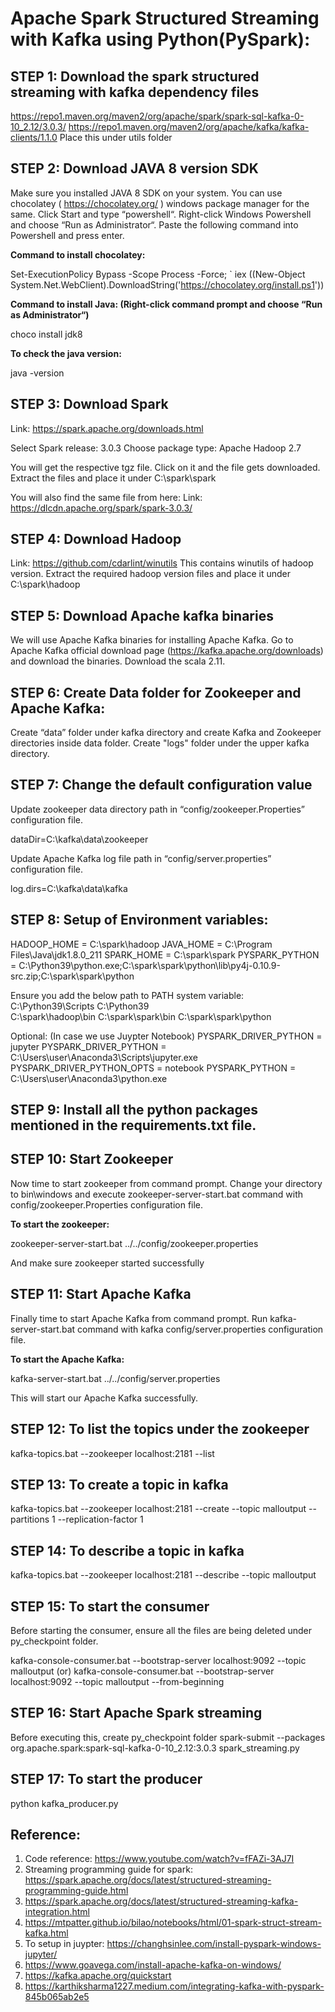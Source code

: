 # Apache Spark Structured Streaming with Kafka using Python(PySpark):

## STEP 1: Download the spark structured streaming with kafka dependency files
https://repo1.maven.org/maven2/org/apache/spark/spark-sql-kafka-0-10_2.12/3.0.3/
https://repo1.maven.org/maven2/org/apache/kafka/kafka-clients/1.1.0
Place this under utils folder

## STEP 2: Download JAVA 8 version SDK
Make sure you installed JAVA 8 SDK on your system. You can use chocolatey ( https://chocolatey.org/ ) windows package manager for the same. Click Start and type “powershell“. Right-click Windows Powershell and choose “Run as Administrator“. Paste the following command into Powershell and press enter.

**Command to install chocolatey:**

Set-ExecutionPolicy Bypass -Scope Process -Force; ` iex ((New-Object System.Net.WebClient).DownloadString('https://chocolatey.org/install.ps1'))

**Command to install Java: (Right-click command prompt and choose “Run as Administrator“)**

choco install jdk8

**To check the java version:**

java -version

## STEP 3: Download Spark
Link: https://spark.apache.org/downloads.html

Select Spark release: 3.0.3
Choose package type: Apache Hadoop 2.7

You will get the respective tgz file. Click on it and the file gets downloaded.
Extract the files and place it under C:\spark\spark

You will also find the same file from here:
Link: https://dlcdn.apache.org/spark/spark-3.0.3/

## STEP 4: Download Hadoop
Link: https://github.com/cdarlint/winutils
This contains winutils of hadoop version. Extract the required hadoop version files and place it under C:\spark\hadoop

## STEP 5: Download Apache kafka binaries
We will use Apache Kafka binaries for installing Apache Kafka. Go to Apache Kafka official download page (https://kafka.apache.org/downloads) and download the binaries. Download the scala 2.11.

## STEP 6: Create Data folder for Zookeeper and Apache Kafka:
Create “data” folder under kafka directory and create Kafka and Zookeeper directories inside data folder. Create "logs" folder under the upper kafka directory.

## STEP 7: Change the default configuration value
Update zookeeper data directory path in “config/zookeeper.Properties” configuration file.

dataDir=C:\kafka\data\zookeeper

Update Apache Kafka log file path in “config/server.properties” configuration file.

log.dirs=C:\kafka\data\kafka

## STEP 8: Setup of Environment variables:

HADOOP_HOME = C:\spark\hadoop
JAVA_HOME = C:\Program Files\Java\jdk1.8.0_211
SPARK_HOME = C:\spark\spark
PYSPARK_PYTHON = C:\Python39\python.exe;C:\spark\spark\python\lib\py4j-0.10.9-src.zip;C:\spark\spark\python

Ensure you add the below path to PATH system variable:
C:\Python39\Scripts
C:\Python39\
C:\spark\hadoop\bin
C:\spark\spark\bin
C:\spark\spark\python

Optional: (In case we use Juypter Notebook)
PYSPARK_DRIVER_PYTHON = jupyter
PYSPARK_DRIVER_PYTHON = C:\Users\user\Anaconda3\Scripts\jupyter.exe
PYSPARK_DRIVER_PYTHON_OPTS = notebook
PYSPARK_PYTHON = C:\Users\user\Anaconda3\python.exe

## STEP 9: Install all the python packages mentioned in the requirements.txt file.

## STEP 10: Start Zookeeper
Now time to start zookeeper from command prompt. Change your directory to bin\windows and execute zookeeper-server-start.bat command with config/zookeeper.Properties configuration file.

**To start the zookeeper:**

zookeeper-server-start.bat ../../config/zookeeper.properties

And make sure zookeeper started successfully

## STEP 11: Start Apache Kafka
Finally time to start Apache Kafka from command prompt. Run kafka-server-start.bat command with kafka config/server.properties configuration file.

**To start the Apache Kafka:**

kafka-server-start.bat ../../config/server.properties

This will start our Apache Kafka successfully.

## STEP 12: To list the topics under the zookeeper

kafka-topics.bat --zookeeper localhost:2181 --list

## STEP 13: To create a topic in kafka

kafka-topics.bat --zookeeper localhost:2181 --create --topic malloutput --partitions 1 --replication-factor 1

## STEP 14: To describe a topic in kafka
kafka-topics.bat --zookeeper localhost:2181 --describe --topic malloutput

## STEP 15: To start the consumer
Before starting the consumer, ensure all the files are being deleted under py_checkpoint folder.

kafka-console-consumer.bat --bootstrap-server localhost:9092 --topic malloutput
(or)
kafka-console-consumer.bat --bootstrap-server localhost:9092 --topic malloutput --from-beginning

## STEP 16: Start Apache Spark streaming
Before executing this, create py_checkpoint folder
spark-submit --packages org.apache.spark:spark-sql-kafka-0-10_2.12:3.0.3 spark_streaming.py

## STEP 17: To start the producer
python kafka_producer.py

## Reference:
1. Code reference:
    https://www.youtube.com/watch?v=fFAZi-3AJ7I
2. Streaming programming guide for spark:
    https://spark.apache.org/docs/latest/structured-streaming-programming-guide.html
3. https://spark.apache.org/docs/latest/structured-streaming-kafka-integration.html
4. https://mtpatter.github.io/bilao/notebooks/html/01-spark-struct-stream-kafka.html
5. To setup in juypter:
    https://changhsinlee.com/install-pyspark-windows-jupyter/
6. https://www.goavega.com/install-apache-kafka-on-windows/
7. https://kafka.apache.org/quickstart
8. https://karthiksharma1227.medium.com/integrating-kafka-with-pyspark-845b065ab2e5
